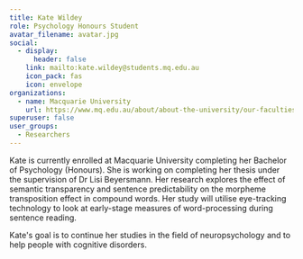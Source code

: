 ```yaml
---
title: Kate Wildey
role: Psychology Honours Student
avatar_filename: avatar.jpg
social:
  - display:
      header: false
    link: mailto:kate.wildey@students.mq.edu.au
    icon_pack: fas
    icon: envelope
organizations:
  - name: Macquarie University
    url: https://www.mq.edu.au/about/about-the-university/our-faculties/medicine-and-health-sciences/departments-and-centres/school-of-psychological-sciences
superuser: false
user_groups:
  - Researchers
---
```

Kate is currently enrolled at Macquarie University completing her Bachelor of Psychology (Honours). She is working on completing her thesis under the supervision of Dr Lisi Beyersmann. Her research explores the effect of semantic transparency and sentence predictability on the morpheme transposition effect in compound words. Her study will utilise eye-tracking technology to look at early-stage measures of word-processing during sentence reading.


Kate's goal is to continue her studies in the field of neuropsychology and to help people with cognitive disorders. 

